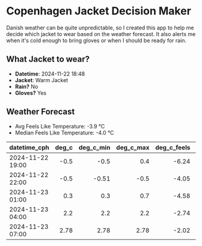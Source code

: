 
# Copenhagen Jacket Decision Maker

Danish weather can be quite unpredictable, so I created this app to help me decide which jacket to wear based on the weather forecast. 
It also alerts me when it's cold enough to bring gloves or when I should be ready for rain.

## What Jacket to wear?

- **Datetime**: 2024-11-22 18:48
- **Jacket**: Warm Jacket
- **Rain?** No
- **Gloves?** Yes

## Weather Forecast
- Avg Feels Like Temperature: -3.9 °C
- Median Feels Like Temperature: -4.0 °C

| datetime_cph     |   deg_c |   deg_c_min |   deg_c_max |   deg_c_feels | weather   | wind   | rain   |
|:-----------------|--------:|------------:|------------:|--------------:|:----------|:-------|:-------|
| 2024-11-22 19:00 |   -0.5  |       -0.5  |        0.4  |         -6.24 | Snow      | Medium | None   |
| 2024-11-22 22:00 |   -0.5  |       -0.51 |       -0.5  |         -4.05 | Clouds    | Low    | None   |
| 2024-11-23 01:00 |    0.3  |        0.3  |        0.7  |         -4.58 | Clouds    | Medium | None   |
| 2024-11-23 04:00 |    2.2  |        2.2  |        2.2  |         -2.74 | Clouds    | High   | None   |
| 2024-11-23 07:00 |    2.78 |        2.78 |        2.78 |         -2.02 | Clouds    | High   | None   |
        